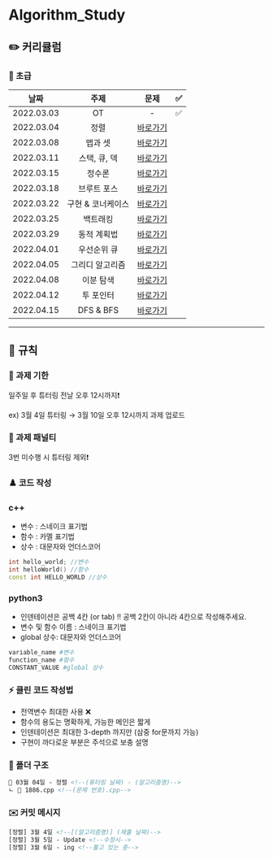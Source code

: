 # Algorithm_Study

## ✏️ 커리큘럼   
### 🌙 초급
|    날짜    | 주제 | 문제 | ✅ |
|:----------:|:----:| :------------------------------------------------------------------------------------------------------------: | :--: |
| 2022.03.03 |  OT  | -| ✅ |
| 2022.03.04 |정렬|[바로가기](https://github.com/Altu-Bitu-2/Notice/tree/main/03%EC%9B%94%2004%EC%9D%BC%20-%20%EC%A0%95%EB%A0%AC)|
| 2022.03.08 |맵과 셋|[바로가기](https://github.com/Altu-Bitu-2/Notice)|
| 2022.03.11 |스택, 큐, 덱|[바로가기](https://github.com/Altu-Bitu-2/Notice)|
| 2022.03.15 |정수론|[바로가기](https://github.com/Altu-Bitu-2/Notice)|
| 2022.03.18 |브루트 포스|[바로가기](https://github.com/Altu-Bitu-2/Notice)|
| 2022.03.22 |구현 & 코너케이스|[바로가기](https://github.com/Altu-Bitu-2/Notice)|
| 2022.03.25 |백트래킹|[바로가기](https://github.com/Altu-Bitu-2/Notice)|
| 2022.03.29 |동적 계획법|[바로가기](https://github.com/Altu-Bitu-2/Notice)|
| 2022.04.01 |우선순위 큐|[바로가기](https://github.com/Altu-Bitu-2/Notice)|
| 2022.04.05 |그리디 알고리즘|[바로가기](https://github.com/Altu-Bitu-2/Notice)|
| 2022.04.08 |이분 탐색|[바로가기](https://github.com/Altu-Bitu-2/Notice)|
| 2022.04.12 |투 포인터|[바로가기](https://github.com/Altu-Bitu-2/Notice)|
| 2022.04.15 |DFS & BFS|[바로가기](https://github.com/Altu-Bitu-2/Notice)|
---

## 🤙 규칙

### 🎉 과제 기한

일주일 후 튜터링 전날 오후 12시까지❗

ex) 3월 4일 튜터링 → 3월 10일 오후 12시까지 과제 업로드

### 📌 과제 패널티

3번 미수행 시 튜터링 제외❗

### ♟️ 코드 작성
### c++
- 변수 : 스네이크 표기법
- 함수 : 카멜 표기법
- 상수 : 대문자와 언더스코어

```cpp
int hello_world; //변수
int helloWorld() //함수
const int HELLO_WORLD //상수
```
### python3
- 인덴테이션은 공백 4칸 (or tab)
‼ 공백 2칸이 아니라 4칸으로 작성해주세요.
- 변수 및 함수 이름 : 스네이크 표기법
- global 상수: 대문자와 언더스코어 

```py
variable_name #변수
function_name #함수
CONSTANT_VALUE #global 상수
```

### ⚡ 클린 코드 작성법

- 전역변수 최대한 사용 ❌
- 함수의 용도는 명확하게, 가능한 메인은 짧게
- 인덴테이션은 최대한 3-depth 까지만 (삼중 for문까지 가능)
- 구현이 까다로운 부분은 주석으로 보충 설명

### 📁 폴더 구조

```html
📁 03월 04일 - 정렬 <!--(튜터링 날짜) - (알고리즘명)-->
ㄴ 📄 1886.cpp <!--(문제 번호).cpp-->
```

### ✉️ 커밋 메시지

```html
[정렬] 3월 4일 <!--[(알고리즘명)] (제출 날짜)-->
[정렬] 3월 5일 - Update <!--수정시-->
[정렬] 3월 6일 - ing <!--풀고 있는 중-->
```

